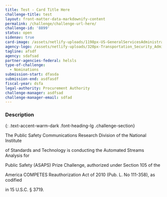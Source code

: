 ```yaml
---
title: Test - Card Title Here
challenge-title: test
layout: front-matter-data-markdownify-content
permalink: /challenge/challenge-url-here/
challenge-id: '8899'
status: open
sidenav: true
card-image: /assets/netlify-uploads/1198px-US-GeneralServicesAdministration-Logo.png
agency-logo: /assets/netlify-uploads/320px-Transportation_Security_Administration_logo.png
tagline: afsdf
agency: sdafsad
partner-agencies-federal: helsls
type-of-challenge:
  - Nominations
submission-start: dfasda
submission-end: asdfasdf
fiscal-year: dsfa
legal-authority: Procurement Authority
challenge-manager: asdfsad
challenge-manager-email: sdfad
---
```

<!-- Description start -->

### Description 
{: .text-accent-warm-dark .font-heading-lg .challenge-section}

The Public Safety Communications Research Division of the National Institute

of Standards and Technology is conducting the Automated Streams Analysis for

Public Safety (ASAPS) Prize Challenge, authorized under Section 105 of the

America COMPETES Reauthorization Act of 2010 (Pub. L. No 111-358), as codified

in 15 U.S.C. § 3719.